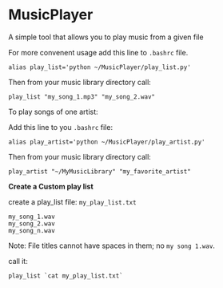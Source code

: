 # MusicPlayer
A simple tool that allows you to play music from a given file

For more convenent usage add this line to `.bashrc` file.

```
alias play_list='python ~/MusicPlayer/play_list.py'
```

Then from your music library directory call:

```
play_list "my_song_1.mp3" "my_song_2.wav"
```

To play songs of one artist:


Add this line to you `.bashrc` file:
```
alias play_artist='python ~/MusicPlayer/play_artist.py'
```

Then from your music library directory call:
```
play_artist "~/MyMusicLibrary" "my_favorite_artist"
``` 

**Create a Custom play list**

create a play_list file: `my_play_list.txt`


```
my_song_1.wav
my_song_2.wav
my_song_n.wav
```

Note: File titles cannot have spaces in them; no `my song 1.wav`.

call it:
```
play_list `cat my_play_list.txt`
```